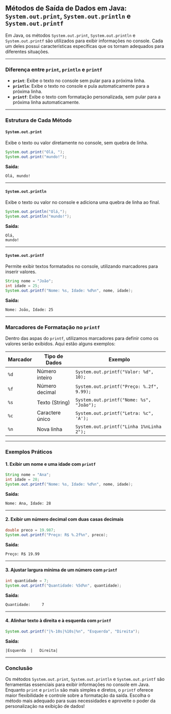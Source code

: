 ## Métodos de Saída de Dados em Java: `System.out.print`, `System.out.println` e `System.out.printf`

Em Java, os métodos `System.out.print`, `System.out.println` e `System.out.printf` são utilizados para exibir informações no console. Cada um deles possui características específicas que os tornam adequados para diferentes situações.

---

### Diferença entre `print`, `println` e `printf`

- **`print`**: Exibe o texto no console sem pular para a próxima linha.
- **`println`**: Exibe o texto no console e pula automaticamente para a próxima linha.
- **`printf`**: Exibe o texto com formatação personalizada, sem pular para a próxima linha automaticamente.

---

### Estrutura de Cada Método

#### `System.out.print`
Exibe o texto ou valor diretamente no console, sem quebra de linha.

```java
System.out.print("Olá, ");
System.out.print("mundo!");
```

**Saída:**
```
Olá, mundo!
```

---

#### `System.out.println`
Exibe o texto ou valor no console e adiciona uma quebra de linha ao final.

```java
System.out.println("Olá,");
System.out.println("mundo!");
```

**Saída:**
```
Olá,
mundo!
```

---

#### `System.out.printf`
Permite exibir textos formatados no console, utilizando marcadores para inserir valores.

```java
String nome = "João";
int idade = 25;
System.out.printf("Nome: %s, Idade: %d%n", nome, idade);
```

**Saída:**
```
Nome: João, Idade: 25
```

---

### Marcadores de Formatação no `printf`

Dentro das aspas do `printf`, utilizamos marcadores para definir como os valores serão exibidos. Aqui estão alguns exemplos:

| Marcador | Tipo de Dados       | Exemplo                                    |
|----------|---------------------|--------------------------------------------|
| `%d`     | Número inteiro      | `System.out.printf("Valor: %d", 10);`      |
| `%f`     | Número decimal      | `System.out.printf("Preço: %.2f", 9.99);`  |
| `%s`     | Texto (String)      | `System.out.printf("Nome: %s", "João");`   |
| `%c`     | Caractere único     | `System.out.printf("Letra: %c", 'A');`     |
| `%n`     | Nova linha          | `System.out.printf("Linha 1%nLinha 2");`   |

---

### Exemplos Práticos

#### 1. Exibir um nome e uma idade com `printf`

```java
String nome = "Ana";
int idade = 28;
System.out.printf("Nome: %s, Idade: %d%n", nome, idade);
```

**Saída:**
```
Nome: Ana, Idade: 28
```

---

#### 2. Exibir um número decimal com duas casas decimais

```java
double preco = 19.987;
System.out.printf("Preço: R$ %.2f%n", preco);
```

**Saída:**
```
Preço: R$ 19.99
```

---

#### 3. Ajustar largura mínima de um número com `printf`

```java
int quantidade = 7;
System.out.printf("Quantidade: %5d%n", quantidade);
```

**Saída:**
```
Quantidade:     7
```

---

#### 4. Alinhar texto à direita e à esquerda com `printf`

```java
System.out.printf("|%-10s|%10s|%n", "Esquerda", "Direita");
```

**Saída:**
```
|Esquerda  |   Direita|
```

---

### Conclusão

Os métodos `System.out.print`, `System.out.println` e `System.out.printf` são ferramentas essenciais para exibir informações no console em Java. Enquanto `print` e `println` são mais simples e diretos, o `printf` oferece maior flexibilidade e controle sobre a formatação da saída. Escolha o método mais adequado para suas necessidades e aproveite o poder da personalização na exibição de dados!

